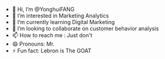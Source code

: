 - 👋 Hi, I’m @YonghuiFANG
- 👀 I’m interested in Marketing Analytics 
- 🌱 I’m currently learning Digital Marketing
- 💞️ I’m looking to collaborate on customer behavior analysis 
- 📫 How to reach me : Just don't
- 😄 Pronouns: Mr.
- ⚡ Fun fact: Lebron is The GOAT

<!---
YonghuiFANG/YonghuiFANG is a ✨ special ✨ repository because its `README.md` (this file) appears on your GitHub profile.
You can click the Preview link to take a look at your changes.
--->

